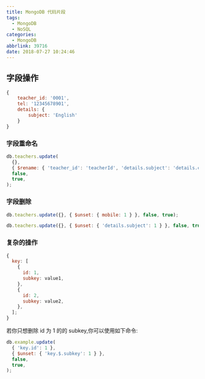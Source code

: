```yaml
---
title: MongoDB 代码片段
tags:
  - MongoDB
  - NoSQL
categories:
  - MongoDB
abbrlink: 39716
date: 2018-07-27 10:24:46
---
```


## 字段操作

```js
{
    teacher_id: '0001',
    tel: '12345678901',
    details: {
        subject: 'English'
    }
}
```

### 字段重命名

```js
db.teachers.update(
  {},
  { $rename: { 'teacher_id': 'teacherId', 'details.subject': 'details.course' } },
  false,
  true,
);
```

### 字段删除

```js
db.teachers.update({}, { $unset: { mobile: 1 } }, false, true);
```

```js
db.teachers.update({}, { $unset: { 'details.subject': 1 } }, false, true);
```

### 复杂的操作

```js
{
  key: [
    {
      id: 1,
      subkey: value1,
    },
    {
      id: 2,
      subkey: value2,
    },
  ];
}
```

若你只想删除 id 为 1 的的 subkey,你可以使用如下命令:

```js
db.example.update(
  { 'key.id': 1 },
  { $unset: { 'key.$.subkey': 1 } },
  false,
  true,
);
```
